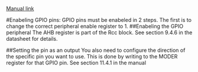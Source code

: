 [Manual link](http://www.st.com/content/ccc/resource/technical/document/reference_manual/4a/19/6e/18/9d/92/43/32/DM00043574.pdf/files/DM00043574.pdf/jcr:content/translations/en.DM00043574.pdf#%5B%7B%22num%22%3A299%2C%22gen%22%3A0%7D%2C%7B%22name%22%3A%22XYZ%22%7D%2C67%2C338%2Cnull%5D)

#Enabeling GPIO pins:
GPIO pins must be enabeled in 2 steps. The first is to change the correct peripheral 
enable register to 1. 
##Enabeling the GPIO peripheral
The AHB register is part of the Rcc block.
See section 9.4.6 in the datasheet for details.

##Setting the pin as an output
You also need to configure the direction of the specific pin you want to use. This is
done by writing to the MODER register for that GPIO pin. See section 11.4.1 in the 
manual

